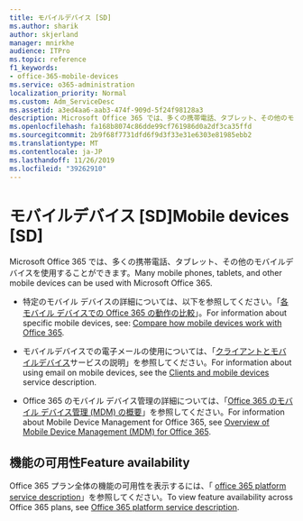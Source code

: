 ```yaml
---
title: モバイルデバイス [SD]
ms.author: sharik
author: skjerland
manager: mnirkhe
audience: ITPro
ms.topic: reference
f1_keywords:
- office-365-mobile-devices
ms.service: o365-administration
localization_priority: Normal
ms.custom: Adm_ServiceDesc
ms.assetid: a3ed4aa6-aab3-474f-909d-5f24f98128a3
description: Microsoft Office 365 では、多くの携帯電話、タブレット、その他のモバイルデバイスを使用することができます。
ms.openlocfilehash: fa168b8074c86dde99cf761986d0a2df3ca35ffd
ms.sourcegitcommit: 2b9f68f7731dfd6f9d3f33e31e6303e81985ebb2
ms.translationtype: MT
ms.contentlocale: ja-JP
ms.lasthandoff: 11/26/2019
ms.locfileid: "39262910"
---
```

# <a name="mobile-devices-sd"></a><span data-ttu-id="6ea69-103">モバイルデバイス [SD]</span><span class="sxs-lookup"><span data-stu-id="6ea69-103">Mobile devices [SD]</span></span>

<span data-ttu-id="6ea69-104">Microsoft Office 365 では、多くの携帯電話、タブレット、その他のモバイルデバイスを使用することができます。</span><span class="sxs-lookup"><span data-stu-id="6ea69-104">Many mobile phones, tablets, and other mobile devices can be used with Microsoft Office 365.</span></span> 
  
- <span data-ttu-id="6ea69-105">特定のモバイル デバイスの詳細については、以下を参照してください。「[各モバイル デバイスでの Office 365 の動作の比較](https://go.microsoft.com/fwlink/p/?LinkId=282337)」。</span><span class="sxs-lookup"><span data-stu-id="6ea69-105">For information about specific mobile devices, see: [Compare how mobile devices work with Office 365](https://go.microsoft.com/fwlink/p/?LinkId=282337).</span></span>
    
- <span data-ttu-id="6ea69-106">モバイルデバイスでの電子メールの使用については、「[クライアントとモバイルデバイス](../exchange-online-service-description/clients-and-mobile-devices.md)サービスの説明」を参照してください。</span><span class="sxs-lookup"><span data-stu-id="6ea69-106">For information about using email on mobile devices, see the [Clients and mobile devices](../exchange-online-service-description/clients-and-mobile-devices.md) service description.</span></span> 
    
- <span data-ttu-id="6ea69-107">Office 365 のモバイル デバイス管理の詳細については、「[Office 365 のモバイル デバイス管理 (MDM) の概要](https://go.microsoft.com/fwlink/?linkid=808602)」を参照してください。</span><span class="sxs-lookup"><span data-stu-id="6ea69-107">For information about Mobile Device Management for Office 365, see [Overview of Mobile Device Management (MDM) for Office 365](https://go.microsoft.com/fwlink/?linkid=808602).</span></span>
    
## <a name="feature-availability"></a><span data-ttu-id="6ea69-108">機能の可用性</span><span class="sxs-lookup"><span data-stu-id="6ea69-108">Feature availability</span></span>

<span data-ttu-id="6ea69-109">Office 365 プラン全体の機能の可用性を表示するには、「 [office 365 platform service description](office-365-platform-service-description.md)」を参照してください。</span><span class="sxs-lookup"><span data-stu-id="6ea69-109">To view feature availability across Office 365 plans, see [Office 365 platform service description](office-365-platform-service-description.md).</span></span>
  

